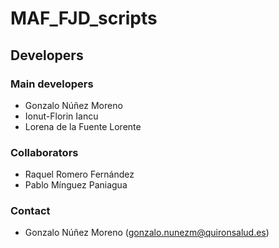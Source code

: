 # MAF_FJD_scripts

## Developers
### Main developers
 - Gonzalo Núñez Moreno
 - Ionut-Florin Iancu
 - Lorena de la Fuente Lorente

### Collaborators
 - Raquel Romero Fernández
 - Pablo Mínguez Paniagua

### Contact
 - Gonzalo Núñez Moreno (gonzalo.nunezm@quironsalud.es)
